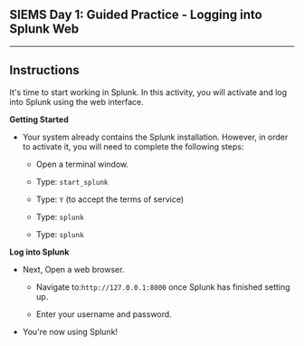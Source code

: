## SIEMS Day 1:  Guided Practice - Logging into Splunk Web
--------

## Instructions

It's time to start working in Splunk.  In this activity, you will activate and log into Splunk using the web interface.

**Getting Started**

* Your system already contains the Splunk installation. However, in order to activate it, you will need to complete the following steps:

	- Open a terminal window.
	
	- Type: `start_splunk`
	
	- Type: `Y` (to accept the terms of service)
	
	- Type: `splunk`
	
	- Type: `splunk`

**Log into Splunk**

* Next, Open a web browser.	
	
	- Navigate to:`http://127.0.0.1:8000` once Splunk has finished setting up.

	- Enter your username and password.

* You're now using Splunk!	